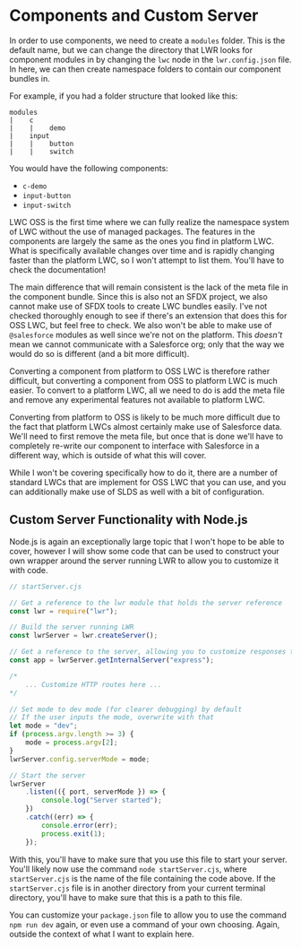 # Components and Custom Server

In order to use components, we need to create a `modules` folder. This is the default name, but we can change the directory that LWR looks for component modules in by changing the `lwc` node in the `lwr.config.json` file. In here, we can then create namespace folders to contain our component bundles in.

For example, if you had a folder structure that looked like this:

```
modules
|    c
|    |    demo
|    input
|    |    button
|    |    switch
```

You would have the following components:

-   `c-demo`
-   `input-button`
-   `input-switch`

LWC OSS is the first time where we can fully realize the namespace system of LWC without the use of managed packages. The features in the components are largely the same as the ones you find in platform LWC. What is specifically available changes over time and is rapidly changing faster than the platform LWC, so I won't attempt to list them. You'll have to check the documentation!

The main difference that will remain consistent is the lack of the meta file in the component bundle. Since this is also not an SFDX project, we also cannot make use of SFDX tools to create LWC bundles easily. I've not checked thoroughly enough to see if there's an extension that does this for OSS LWC, but feel free to check. We also won't be able to make use of `@salesforce` modules as well since we're not on the platform. This _doesn't_ mean we cannot communicate with a Salesforce org; only that the way we would do so is different (and a bit more difficult).

Converting a component from platform to OSS LWC is therefore rather difficult, but converting a component from OSS to platform LWC is much easier. To convert to a platform LWC, all we need to do is add the meta file and remove any experimental features not available to platform LWC.

Converting from platform to OSS is likely to be much more difficult due to the fact that platform LWCs almost certainly make use of Salesforce data. We'll need to first remove the meta file, but once that is done we'll have to completely re-write our component to interface with Salesforce in a different way, which is outside of what this will cover.

While I won't be covering specifically how to do it, there are a number of standard LWCs that are implement for OSS LWC that you can use, and you can additionally make use of SLDS as well with a bit of configuration.

## Custom Server Functionality with Node.js

Node.js is again an exceptionally large topic that I won't hope to be able to cover, however I will show some code that can be used to construct your own wrapper around the server running LWR to allow you to customize it with code.

```js
// startServer.cjs

// Get a reference to the lwr module that holds the server reference
const lwr = require("lwr");

// Build the server running LWR
const lwrServer = lwr.createServer();

// Get a reference to the server, allowing you to customize responses to HTTP requests
const app = lwrServer.getInternalServer("express");

/*
    ... Customize HTTP routes here ...
*/

// Set mode to dev mode (for clearer debugging) by default
// If the user inputs the mode, overwrite with that
let mode = "dev";
if (process.argv.length >= 3) {
    mode = process.argv[2];
}
lwrServer.config.serverMode = mode;

// Start the server
lwrServer
    .listen(({ port, serverMode }) => {
        console.log("Server started");
    })
    .catch((err) => {
        console.error(err);
        process.exit(1);
    });
```

With this, you'll have to make sure that you use this file to start your server. You'll likely now use the command `node startServer.cjs`, where `startServer.cjs` is the name of the file containing the code above. If the `startServer.cjs` file is in another directory from your current terminal directory, you'll have to make sure that this is a path to this file.

You can customize your `package.json` file to allow you to use the command `npm run dev` again, or even use a command of your own choosing. Again, outside the context of what I want to explain here.
